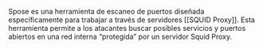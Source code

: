 Spose es una herramienta de escaneo de puertos diseñada específicamente para trabajar a través de servidores [[SQUID Proxy]]. Esta herramienta permite a los atacantes buscar posibles servicios y puertos abiertos en una red interna “protegida” por un servidor Squid Proxy.
